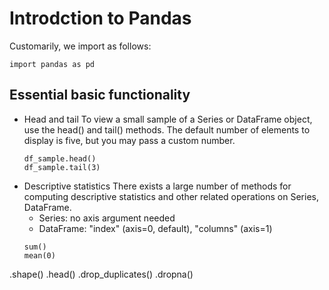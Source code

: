 # Introdction to Pandas
Customarily, we import as follows:
```
import pandas as pd
```

## Essential basic functionality
* Head and tail
  To view a small sample of a Series or DataFrame object, use the head() and tail() methods. The default number of elements to display is five, but you may pass a custom number.
  ```
  df_sample.head()
  df_sample.tail(3)
  ```
* Descriptive statistics
  There exists a large number of methods for computing descriptive statistics and other related operations on Series, DataFrame.
  - Series: no axis argument needed
  - DataFrame: "index" (axis=0, default), "columns" (axis=1)
  ```
  sum()
  mean(0)
  ``` 
.shape()
.head()
.drop_duplicates()
.dropna()
